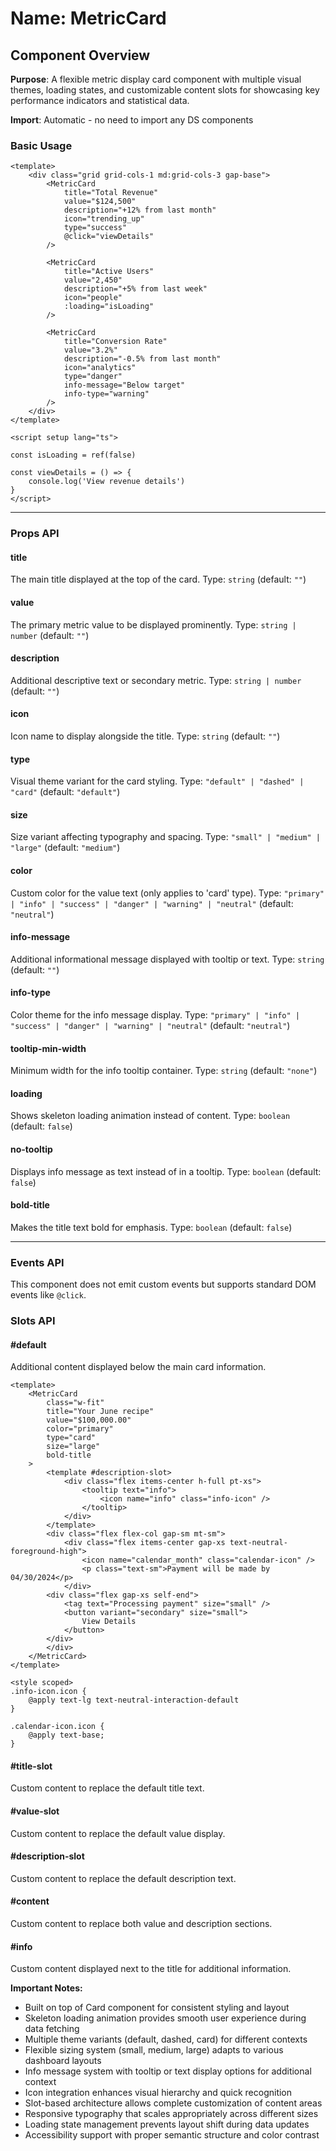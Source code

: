 # Name: MetricCard
## Component Overview

**Purpose**: A flexible metric display card component with multiple visual themes, loading states, and customizable content slots for showcasing key performance indicators and statistical data.

**Import**: Automatic - no need to import any DS components

### Basic Usage

```vue
<template>
    <div class="grid grid-cols-1 md:grid-cols-3 gap-base">
        <MetricCard
            title="Total Revenue"
            value="$124,500"
            description="+12% from last month"
            icon="trending_up"
            type="success"
            @click="viewDetails"
        />
        
        <MetricCard
            title="Active Users"
            value="2,450"
            description="+5% from last week"
            icon="people"
            :loading="isLoading"
        />
        
        <MetricCard
            title="Conversion Rate"
            value="3.2%"
            description="-0.5% from last month"
            icon="analytics"
            type="danger"
            info-message="Below target"
            info-type="warning"
        />
    </div>
</template>

<script setup lang="ts">

const isLoading = ref(false)

const viewDetails = () => {
    console.log('View revenue details')
}
</script>
```

---

### Props API

#### title
The main title displayed at the top of the card. Type: `string` (default: `""`)

#### value
The primary metric value to be displayed prominently. Type: `string | number` (default: `""`)

#### description
Additional descriptive text or secondary metric. Type: `string | number` (default: `""`)

#### icon
Icon name to display alongside the title. Type: `string` (default: `""`)

#### type
Visual theme variant for the card styling. Type: `"default" | "dashed" | "card"` (default: `"default"`)

#### size
Size variant affecting typography and spacing. Type: `"small" | "medium" | "large"` (default: `"medium"`)

#### color
Custom color for the value text (only applies to 'card' type). Type: `"primary" | "info" | "success" | "danger" | "warning" | "neutral"` (default: `"neutral"`)

#### info-message
Additional informational message displayed with tooltip or text. Type: `string` (default: `""`)

#### info-type
Color theme for the info message display. Type: `"primary" | "info" | "success" | "danger" | "warning" | "neutral"` (default: `"neutral"`)

#### tooltip-min-width
Minimum width for the info tooltip container. Type: `string` (default: `"none"`)

#### loading
Shows skeleton loading animation instead of content. Type: `boolean` (default: `false`)

#### no-tooltip
Displays info message as text instead of in a tooltip. Type: `boolean` (default: `false`)

#### bold-title
Makes the title text bold for emphasis. Type: `boolean` (default: `false`)

---

### Events API

This component does not emit custom events but supports standard DOM events like `@click`.

### Slots API

#### #default
Additional content displayed below the main card information.

```vue
<template>
    <MetricCard
        class="w-fit"
        title="Your June recipe"
        value="$100,000.00"
        color="primary"
        type="card"
        size="large"
        bold-title
    >
        <template #description-slot>
            <div class="flex items-center h-full pt-xs">
                <tooltip text="info">
                    <icon name="info" class="info-icon" />
                </tooltip>
            </div>
        </template>
        <div class="flex flex-col gap-sm mt-sm">
            <div class="flex items-center gap-xs text-neutral-foreground-high">
                <icon name="calendar_month" class="calendar-icon" />
                <p class="text-sm">Payment will be made by 04/30/2024</p>
            </div>
        <div class="flex gap-xs self-end">
            <tag text="Processing payment" size="small" />
            <button variant="secondary" size="small">
                View Details
            </button>
        </div>
        </div>
    </MetricCard>
</template>

<style scoped>
.info-icon.icon {
    @apply text-lg text-neutral-interaction-default
}

.calendar-icon.icon {
    @apply text-base;
}
```

#### #title-slot
Custom content to replace the default title text.

#### #value-slot
Custom content to replace the default value display.

#### #description-slot
Custom content to replace the default description text.

#### #content
Custom content to replace both value and description sections.

#### #info
Custom content displayed next to the title for additional information.

**Important Notes:**
- Built on top of Card component for consistent styling and layout
- Skeleton loading animation provides smooth user experience during data fetching
- Multiple theme variants (default, dashed, card) for different contexts
- Flexible sizing system (small, medium, large) adapts to various dashboard layouts
- Info message system with tooltip or text display options for additional context
- Icon integration enhances visual hierarchy and quick recognition
- Slot-based architecture allows complete customization of content areas
- Responsive typography that scales appropriately across different sizes
- Loading state management prevents layout shift during data updates
- Accessibility support with proper semantic structure and color contrast